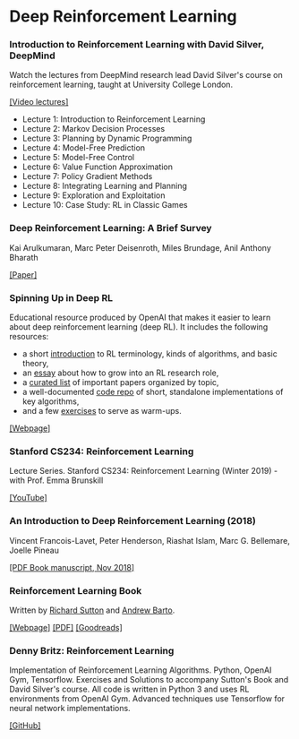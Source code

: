 # Deep Reinforcement Learning

### Introduction to Reinforcement Learning with David Silver, DeepMind
Watch the lectures from DeepMind research lead David Silver's course on reinforcement learning, taught at University College London.

[[Video lectures]](https://www.youtube.com/playlist?list=PLqYmG7hTraZDM-OYHWgPebj2MfCFzFObQ)

- Lecture 1: Introduction to Reinforcement Learning
- Lecture 2: Markov Decision Processes
- Lecture 3: Planning by Dynamic Programming
- Lecture 4: Model-Free Prediction
- Lecture 5: Model-Free Control
- Lecture 6: Value Function Approximation
- Lecture 7: Policy Gradient Methods
- Lecture 8: Integrating Learning and Planning
- Lecture 9: Exploration and Exploitation
- Lecture 10: Case Study: RL in Classic Games

### Deep Reinforcement Learning: A Brief Survey
Kai Arulkumaran, Marc Peter Deisenroth, Miles Brundage, Anil Anthony Bharath

[[Paper]](https://www.gwern.net/docs/rl/2017-arulkumaran.pdf)

### Spinning Up in Deep RL
Educational resource produced by OpenAI that makes it easier to learn about deep reinforcement learning (deep RL). It includes the following resources:

* a short [introduction](https://spinningup.openai.com/en/latest/spinningup/rl_intro.html) to RL terminology, kinds of algorithms, and basic theory,
* an [essay](https://spinningup.openai.com/en/latest/spinningup/spinningup.html) about how to grow into an RL research role,
* a [curated list](https://spinningup.openai.com/en/latest/spinningup/keypapers.html) of important papers organized by topic,
* a well-documented [code repo](https://github.com/openai/spinningup) of short, standalone implementations of key algorithms,
* and a few [exercises](https://spinningup.openai.com/en/latest/spinningup/exercises.html) to serve as warm-ups.

[[Webpage]](https://spinningup.openai.com)

### Stanford CS234: Reinforcement Learning

Lecture Series. Stanford CS234: Reinforcement Learning (Winter 2019)  - with Prof. Emma Brunskill

[[YouTube]](https://www.youtube.com/watch?list=PLoROMvodv4rOSOPzutgyCTapiGlY2Nd8u&v=FgzM3zpZ55o)

### An Introduction to Deep Reinforcement Learning (2018)
Vincent Francois-Lavet, Peter Henderson, Riashat Islam, Marc G. Bellemare, Joelle Pineau

[[PDF Book manuscript, Nov 2018]](https://arxiv.org/abs/1811.12560)

### Reinforcement Learning Book
Written by [Richard Sutton](http://incompleteideas.net/index.html) and [Andrew Barto](http://www-anw.cs.umass.edu/~barto/). 

[[Webpage]](http://incompleteideas.net/book/the-book-2nd.html) [[PDF]](http://incompleteideas.net/book/RLbook2018.pdf) [[Goodreads]](https://www.goodreads.com/book/show/39813875-reinforcement-learning)

### Denny Britz: Reinforcement Learning
Implementation of Reinforcement Learning Algorithms. Python, OpenAI Gym, Tensorflow. Exercises and Solutions to accompany Sutton's Book and David Silver's course. All code is written in Python 3 and uses RL environments from OpenAI Gym. Advanced techniques use Tensorflow for neural network implementations.

[[GitHub]](https://github.com/dennybritz/reinforcement-learning)
